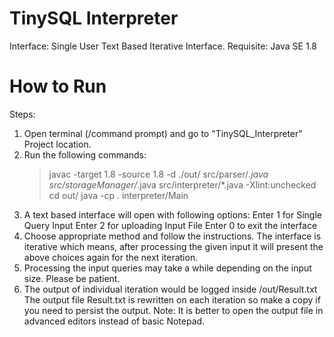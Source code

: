
# TinySQL Interpreter

Interface: Single User Text Based Iterative Interface.
Requisite: Java SE 1.8

# How to Run
Steps:
1. Open terminal (/command prompt) and go to "TinySQL_Interpreter" Project location.
2. Run the following commands:
	> javac -target 1.8 -source 1.8 -d ./out/ src/parser/*.java src/storageManager/*.java src/interpreter/*.java -Xlint:unchecked
	> cd out/
	> java -cp . interpreter/Main
3. A text based interface will open with following options:
	Enter 1 for Single Query Input
	Enter 2 for uploading Input File 
	Enter 0 to exit the interface
4. Choose appropriate method and follow the instructions. The interface is iterative which means, 
	after processing the given input it will present the above choices again for the next iteration.
5. Processing the input queries may take a while depending on the input size. Please be patient.
6. The output of individual iteration would be logged inside /out/Result.txt 
	The output file Result.txt is rewritten on each iteration so make a copy if you need to persist the output.
	Note: It is better to open the output file in advanced editors instead of basic Notepad.
	
